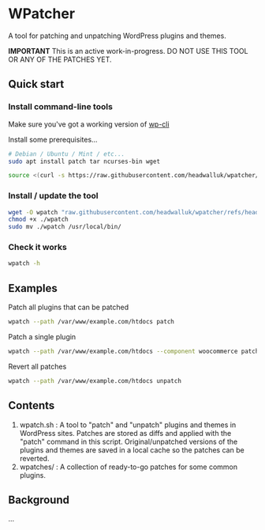 # WPatcher

A tool for patching and unpatching WordPress plugins and themes.

**IMPORTANT** This is an active work-in-progress. DO NOT USE THIS TOOL OR ANY OF THE PATCHES YET.

## Quick start

### Install command-line tools

Make sure you've got a working version of [wp-cli](https://github.com/wp-cli/wp-cli)

Install some prerequisites...

```bash
# Debian / Ubuntu / Mint / etc...
sudo apt install patch tar ncurses-bin wget
```

```bash
source <(curl -s https://raw.githubusercontent.com/headwalluk/wpatcher/refs/heads/main/install-wpatcher.sh)
```

### Install / update the tool
```bash
wget -O wpatch "raw.githubusercontent.com/headwalluk/wpatcher/refs/heads/main/wpatch.sh"
chmod +x ./wpatch
sudo mv ./wpatch /usr/local/bin/
```

### Check it works
```bash
wpatch -h
```

## Examples

Patch all plugins that can be patched

```bash
wpatch --path /var/www/example.com/htdocs patch
```

Patch a single plugin

```bash
wpatch --path /var/www/example.com/htdocs --component woocommerce patch
```

Revert all patches

```bash
wpatch --path /var/www/example.com/htdocs unpatch
```


## Contents

1. wpatch.sh : A tool to "patch" and "unpatch" plugins and themes in WordPress sites. Patches are stored as diffs and applied with the "patch" command in this script. Original/unpatched versions of the plugins and themes are saved in a local cache so the patches can be reverted.
2. wpatches/ : A collection of ready-to-go patches for some common plugins.

## Background

...


